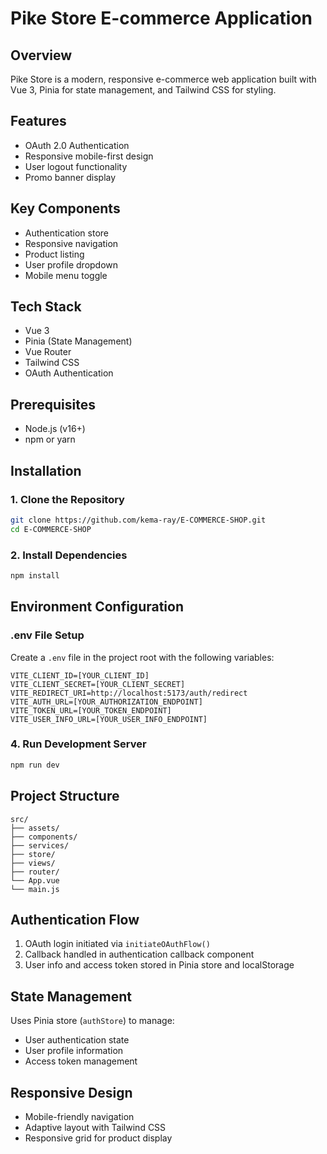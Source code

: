 # Pike Store E-commerce Application

## Overview
Pike Store is a modern, responsive e-commerce web application built with Vue 3, Pinia for state management, and Tailwind CSS for styling.

## Features
- OAuth 2.0 Authentication
- Responsive mobile-first design
- User logout functionality
- Promo banner display

## Key Components
- Authentication store
- Responsive navigation
- Product listing
- User profile dropdown
- Mobile menu toggle

## Tech Stack
- Vue 3
- Pinia (State Management)
- Vue Router
- Tailwind CSS
- OAuth Authentication

## Prerequisites
- Node.js (v16+)
- npm or yarn

## Installation

### 1. Clone the Repository
```bash
git clone https://github.com/kema-ray/E-COMMERCE-SHOP.git
cd E-COMMERCE-SHOP
```

### 2. Install Dependencies
```bash
npm install
```

## Environment Configuration

### .env File Setup
Create a `.env` file in the project root with the following variables:

```
VITE_CLIENT_ID=[YOUR_CLIENT_ID]
VITE_CLIENT_SECRET=[YOUR_CLIENT_SECRET]
VITE_REDIRECT_URI=http://localhost:5173/auth/redirect
VITE_AUTH_URL=[YOUR_AUTHORIZATION_ENDPOINT]
VITE_TOKEN_URL=[YOUR_TOKEN_ENDPOINT]
VITE_USER_INFO_URL=[YOUR_USER_INFO_ENDPOINT]
```

### 4. Run Development Server
```bash
npm run dev
```

## Project Structure
```
src/
├── assets/
├── components/
├── services/
├── store/
├── views/
├── router/
└── App.vue
└── main.js
```

## Authentication Flow
1. OAuth login initiated via `initiateOAuthFlow()`
2. Callback handled in authentication callback component
3. User info and access token stored in Pinia store and localStorage

## State Management
Uses Pinia store (`authStore`) to manage:
- User authentication state
- User profile information
- Access token management

## Responsive Design
- Mobile-friendly navigation
- Adaptive layout with Tailwind CSS
- Responsive grid for product display

